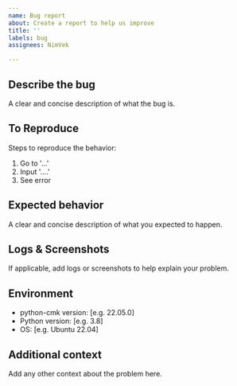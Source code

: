 ```yaml
---
name: Bug report
about: Create a report to help us improve
title: ''
labels: bug
assignees: NimVek

---
```


## Describe the bug

A clear and concise description of what the bug is.

## To Reproduce

Steps to reproduce the behavior:

1. Go to '...'
1. Input '....'
1. See error

## Expected behavior

A clear and concise description of what you expected to happen.

## Logs & Screenshots

If applicable, add logs or screenshots to help explain your problem.

## Environment

- python-cmk version: [e.g. 22.05.0]
- Python version: [e.g. 3.8]
- OS: [e.g. Ubuntu 22.04]

## Additional context

Add any other context about the problem here.

